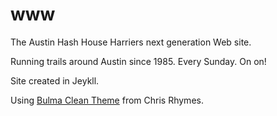 # www
The Austin Hash House Harriers next generation Web site.

Running trails around Austin since 1985. Every Sunday. On on!

Site created in Jeykll.

Using [Bulma Clean Theme](https://github.com/chrisrhymes/bulma-clean-theme) from Chris Rhymes.
